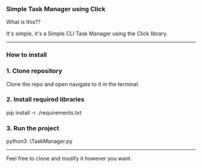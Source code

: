 ### Simple Task Manager using Click
What is this??

It's simple, it's a Simple CLI Task Manager using the Click library.

----

### How to install
### 1. Clone repository
Clone the repo and open navigate to it in the terminal.
### 2. Install required libraries
pip install -r ./requirements.txt
### 3. Run the project
python3 .\TaskManager.py

----

Feel free to clone and modify it however you want.
